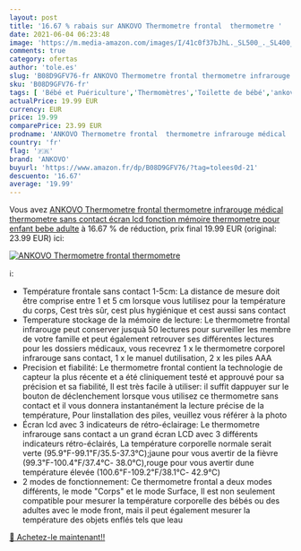 ```yaml
---
layout: post
title: '16.67 % rabais sur ANKOVO Thermometre frontal  thermometre '
date: 2021-06-04 06:23:48
image: 'https://m.media-amazon.com/images/I/41c0f37bJhL._SL500_._SL400_.jpg'
comments: true
category: ofertas
author: 'tole.es'
slug: 'B08D9GFV76-fr ANKOVO Thermometre frontal thermometre infrarouge médical...'
sku: 'B08D9GFV76-fr'
tags: [ 'Bébé et Puériculture','Thermomètres','Toilette de bébé','ankovo', ]
actualPrice: 19.99 EUR
currency: EUR
price: 19.99
comparePrice: 23.99 EUR
prodname: 'ANKOVO Thermometre frontal  thermometre infrarouge médical  thermometre sans contact  écran lcd  fonction mémoire  thermometre pour enfant  bebe  adulte'
country: 'fr'
flag: '🇫🇷'
brand: 'ANKOVO'
buyurl: 'https://www.amazon.fr/dp/B08D9GFV76/?tag=tolees0d-21'
descuento: '16.67'
average: '19.99'
---
```


Vous avez [ANKOVO Thermometre frontal  thermometre infrarouge médical  thermometre sans contact  écran lcd  fonction mémoire  thermometre pour enfant  bebe  adulte](https://www.amazon.fr/dp/B08D9GFV76/?tag=tolees0d-21)  à  16.67 % de réduction, prix final  19.99 EUR (original: 23.99 EUR) ici:

[![ANKOVO Thermometre frontal  thermometre ](https://m.media-amazon.com/images/I/41c0f37bJhL._SL500_._SL400_.jpg)](https://www.amazon.fr/dp/B08D9GFV76/?tag=tolees0d-21)

ℹ️:

- Température frontale sans contact 1-5cm: La distance de mesure doit être comprise entre 1 et 5 cm lorsque vous lutilisez pour la température du corps, Cest très sûr, cest plus hygiénique et cest aussi sans contact
- Temperature stockage de la mémoire de lecture: Le thermometre frontal infrarouge peut conserver jusquà 50 lectures pour surveiller les membre de votre famille et peut également retrouver ses différentes lectures pour les dossiers médicaux, vous recevrez 1 x le thermometre corporel infrarouge sans contact, 1 x le manuel dutilisation, 2 x les piles AAA
- Precision et fiabilité: Le thermometre frontal contient la technologie de capteur la plus récente et a été cliniquement testé et approuvé pour sa précision et sa fiabilité, Il est très facile à utiliser: il suffit dappuyer sur le bouton de déclenchement lorsque vous utilisez ce thermometre sans contact et il vous donnera instantanément la lecture précise de la température, Pour linstallation des piles, veuillez vous référer à la photo
- Écran lcd avec 3 indicateurs de rétro-éclairage: Le thermometre infrarouge sans contact a un grand écran LCD avec 3 différents indicateurs rétro-éclairés, La température corporelle normale serait verte (95.9℉-99.1℉/35.5-37.3℃);jaune pour vous avertir de la fièvre (99.3℉-100.4℉/37.4℃- 38.0℃),rouge pour vous avertir dune température élevée (100.6℉-109.2℉/38.1℃- 42.9℃)
- 2 modes de fonctionnement: Ce thermometre frontal a deux modes différents, le mode "Corps" et le mode Surface, Il est non seulement compatible pour mesurer la température corporelle des bébés ou des adultes avec le mode front, mais il peut également mesurer la température des objets enflés tels que leau

[🛒 Achetez-le maintenant!!](https://www.amazon.fr/dp/B08D9GFV76/?tag=tolees0d-21)
